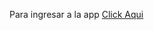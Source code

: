 <p>Para ingresar a la app <a href="https://github.com/SebastianCerpa/app-mensajeria">Click Aqui</a></p>
